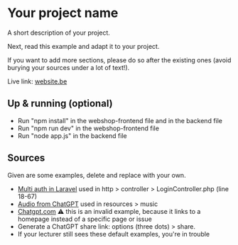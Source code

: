 # Your project name
A short description of your project. 

Next, read this example and adapt it to your project.

If you want to add more sections, please do so after the existing ones (avoid burying your sources under a lot of text!).

Live link: [website.be](website.be) 

## Up & running (optional)
- Run "npm install" in the webshop-frontend file and in the backend file
- Run "npm run dev" in the webshop-frontend file
- Run "node app.js" in the backend file

## Sources 

Given are some examples, delete and replace with your own.

- [Multi auth in Laravel](https://stackoverflow.com/questions/50514738/multi-auth-use-one-page-login-laravel) used in http > controller > LoginController.php (line 18-67)
- [Audio from ChatGPT](https://chatgpt.com/c/66dae37e-6da8-8001-99ab-245ad328416a) used in resources > music
- [Chatgpt.com](https://chatgpt.com) ⚠️ this is an invalid example, because it links to a homepage instead of a specific page or issue
- Generate a ChatGPT share link: options (three dots) > share.
- If your lecturer still sees these default examples, you're in trouble
